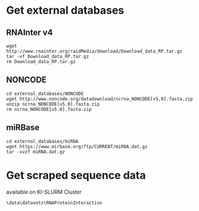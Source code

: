# Get external databases
## RNAInter v4
```
wget http://www.rnainter.org/raidMedia/download/Download_data_RP.tar.gz
tar -xf Download_data_RP.tar.gz
rm Download_data_RP.tar.gz
```
## NONCODE
```
cd external_databases/NONCODE
wget http://www.noncode.org/datadownload/ncrna_NONCODE[v5.0].fasta.zip
unzip ncrna_NONCODE[v5.0].fasta.zip
rm ncrna_NONCODE[v5.0].fasta.zip
```

## miRBase
```
cd external_databases/miRNA
wget https://www.mirbase.org/ftp/CURRENT/miRNA.dat.gz
tar -xvzf miRNA.dat.gz
```

# Get scraped sequence data
available on KI-SLURM Cluster
```
\data\datasets\RNAProteinInteraction
```